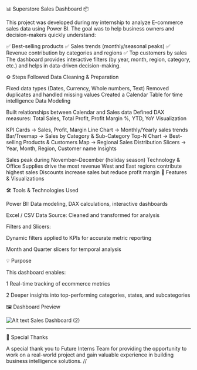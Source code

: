 📊 Superstore Sales Dashboard 📦

This project was developed during my internship to analyze E-commerce sales data using Power BI.
The goal was to help business owners and decision-makers quickly understand:

✅ Best-selling products
✅ Sales trends (monthly/seasonal peaks)
✅ Revenue contribution by categories and regions
✅ Top customers by sales
The dashboard provides interactive filters (by year, month, region, category, etc.) and helps in data-driven decision-making.

⚙️ Steps Followed
Data Cleaning & Preparation

Fixed data types (Dates, Currency, Whole numbers, Text)
Removed duplicates and handled missing values
Created a Calendar Table for time intelligence
Data Modeling

Built relationships between Calendar and Sales data
Defined DAX measures: Total Sales, Total Profit, Profit Margin %, YTD, YoY
Visualization

KPI Cards → Sales, Profit, Margin
Line Chart → Monthly/Yearly sales trends
Bar/Treemap → Sales by Category & Sub-Category
Top-N Chart → Best-selling Products & Customers
Map → Regional Sales Distribution
Slicers → Year, Month, Region, Customer name
Insights

Sales peak during November–December (holiday season)
Technology & Office Supplies drive the most revenue
West and East regions contribute highest sales
Discounts increase sales but reduce profit margin
🧩 Features & Visualizations

🛠️ Tools & Technologies Used

Power BI: Data modeling, DAX calculations, interactive dashboards

Excel / CSV Data Source: Cleaned and transformed for analysis

Filters and Slicers:

Dynamic filters applied to KPIs for accurate metric reporting

Month and Quarter slicers for temporal analysis

💡 Purpose

This dashboard enables:

1 Real-time tracking of ecommerce metrics

2 Deeper insights into top-performing categories, states, and subcategories

🖼️ Dashboard Preview

![Alt text]()
Sales Dashboard (2)

---
🙏 Special Thanks

A special thank you to Future Interns Team for providing the opportunity to work on a real-world project and gain valuable experience in building business intelligence solutions.
//
